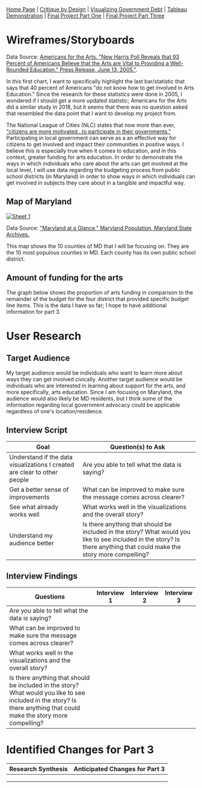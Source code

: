 [Home Page](/README.md) | [Critique by Design](/Critique.md) | [Visualizing Government Debt](/Governmentdebt.md) | [Tableau Demonstration](/Tableaudemo.md) | [Final Project Part One](/Final_partone.md) | [Final Project Part Three](/Final_partthree.md)

# Wireframes/Storyboards
<div class="flourish-embed flourish-chart" data-src="visualisation/12828625"><script src="https://public.flourish.studio/resources/embed.js"></script></div> 

Data Source: [Americans for the Arts. "New Harris Poll Reveals that 93 Percent of Americans Believe that the Arts are Vital to Providing a Well-Rounded Education." Press Release, June 13, 2005."](https://www.americansforthearts.org/sites/default/files/pdf/news/press-releases/2005/06/New-Harris%20Poll-Reveals-93-Percent-of-Americans-Believe-Arts-are-Vital-to-Well-Rounded-Education.pdf). 

In this first chart, I want to specifically highlight the last bar/statistic that says that 40 percent of Americans "do not know how to get involved in Arts Education." Since the research for these statistics were done in 2005, I wondered if I should get a more updated statistic; Americans for the Arts did a similar study in 2018, but it seems that there was no question asked that resembled the data point that I want to develop my project from.  

The National League of Cities (NLC) states that now more than ever, ["citizens are more motivated...to participate in their governments."](https://www.nlc.org/article/2022/09/12/how-to-promote-citizen-engagement-and-participation/) Participating in local government can serve as a an effective way for citizens to get involved and impact their communities in positive ways. I believe this is especially true when it comes to education, and in this context, greater funding for arts education.
In order to demonstrate the ways in which individuals who care about the arts can get involved at the local level, I will use data regarding the budgeting process from public school districts (in Maryland) in order to show ways in which individuals can get involved in subjects they care about in a tangible and impactful way. 
## Map of Maryland
<div class='tableauPlaceholder' id='viz1677029262300' style='position: relative'><noscript><a href='#'><img alt='Sheet 1 ' src='https:&#47;&#47;public.tableau.com&#47;static&#47;images&#47;R2&#47;R2F5F3HH8&#47;1_rss.png' style='border: none' /></a></noscript><object class='tableauViz'  style='display:none;'><param name='host_url' value='https%3A%2F%2Fpublic.tableau.com%2F' /> <param name='embed_code_version' value='3' /> <param name='path' value='shared&#47;R2F5F3HH8' /> <param name='toolbar' value='yes' /><param name='static_image' value='https:&#47;&#47;public.tableau.com&#47;static&#47;images&#47;R2&#47;R2F5F3HH8&#47;1.png' /> <param name='animate_transition' value='yes' /><param name='display_static_image' value='yes' /><param name='display_spinner' value='yes' /><param name='display_overlay' value='yes' /><param name='display_count' value='yes' /><param name='language' value='en-US' /><param name='filter' value='publish=yes' /></object></div>
<script type='text/javascript'>                    
  var divElement = document.getElementById('viz1677029262300');                    
  var vizElement = divElement.getElementsByTagName('object')[0];                    
  vizElement.style.width='100%';vizElement.style.height=(divElement.offsetWidth*0.75)+'px';                   
  var scriptElement = document.createElement('script');                    
  scriptElement.src = 'https://public.tableau.com/javascripts/api/viz_v1.js';                    
  vizElement.parentNode.insertBefore(scriptElement, vizElement);                
</script>

Data Source: ["Maryland at a Glance," Maryland Population, Maryland State Archives.](https://msa.maryland.gov/msa/mdmanual/01glance/html/pop.html)

This map shows the 10 counties of MD that I will be focusing on. They are the 10 most populous counties in MD. Each county has its own public school district. 

## Amount of funding for the arts
The graph below shows the proportion of arts funding in comparison to the remainder of the budget for the four district that provided specific budget line items. This is the data I have so far; I hope to have additional information for part 3.
<div class="flourish-embed flourish-chart" data-src="visualisation/12814534"><script src="https://public.flourish.studio/resources/embed.js"></script></div>

# User Research
## Target Audience
My target audience would be individuals who want to learn more about ways they can get involved civically. Another target audience would be individuals who are interested in learning about support for the arts, and more specifically, arts education. Since I am focusing on Maryland, the audience would also likely be MD residents, but I think some of the information regarding local government advocacy could be applicable regardless of one's location/residence.  
## Interview Script

| Goal | Question(s) to Ask|
|---|---|
| Understand if the data visualizations I created are clear to other people  | Are you able to tell what the data is saying?  |  
| Get a better sense of improvements | What can be improved to make sure the message comes across clearer?  |   
| See what already works well  | What works well in the visualizations and the overall story?  |  
| Understand my audience better | Is there anything that should be included in the story? What would you like to see included in the story? Is there anything that could make the story more compelling? | 

## Interview Findings
| Questions  |  Interview 1 | Interview 2  | Interview 3 |
|---|---|---|---|
| Are you able to tell what the data is saying?  |   |   |   |  
| What can be improved to make sure the message comes across clearer?  |   |   |   | 
| What works well in the visualizations and the overall story? |   |   |   | 
| Is there anything that should be included in the story? What would you like to see included in the story? Is there anything that could make the story more compelling?|   |   |   | 

# Identified Changes for Part 3
| Research Synthesis   | Anticipated Changes for Part 3  |
|---|---|
|   |   | 
|   |   | 
|   |   | 
